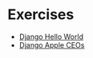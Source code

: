# Exercises

* [Django Hello World](https://github.com/ccs-fall-2023/exercises/tree/main/django-hello-world)
* [Django Apple CEOs](https://github.com/ccs-fall-2023/exercises/tree/main/django-apple-ceos)
